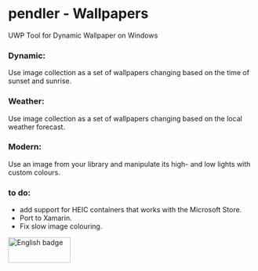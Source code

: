 # pendler - Wallpapers
 UWP Tool for Dynamic Wallpaper on Windows
 
 ### Dynamic:
 Use image collection as a set of wallpapers changing based on the time of sunset and sunrise.
 
 ### Weather:
 Use image collection as a set of wallpapers changing based on the local weather forecast.
 
 ### Modern:
 Use an image from your library and manipulate its high- and low lights with custom colours.
 
 ### to do:
 - add support for HEIC containers that works with the Microsoft Store.
 - Port to Xamarin.
 - Fix slow image colouring.
 
 
 
<a href='//www.microsoft.com/store/apps/9NTZ5KFHZR50?cid=storebadge&ocid=badge'><img src='https://assets.windowsphone.com/13484911-a6ab-4170-8b7e-795c1e8b4165/English_get_L_InvariantCulture_Default.png' alt='English badge' style='width: 127px; height: 52px;'/></a>
 
